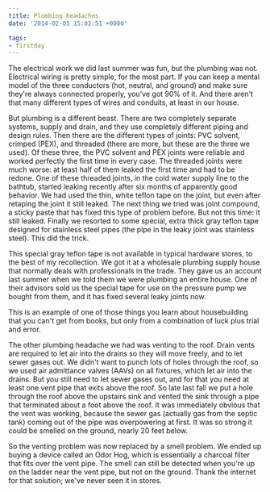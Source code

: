 ```yaml
---
title: Plumbing headaches
date: '2014-02-05 15:02:51 +0000'

tags:
- firstday
---
```

The electrical work we did last summer was fun, but the plumbing was not.  Electrical wiring is pretty simple, for the most part.  If you can keep a mental model of the three conductors (hot, neutral, and ground) and make sure they're always connected properly, you've got 90% of it.  And there aren't that many different types of wires and conduits, at least in our house.

But plumbing is a different beast.  There are two completely separate systems, supply and drain, and they use completely different piping and design rules.  Then there are the different types of joints: PVC solvent, crimped (PEX), and threaded (there are more, but these are the three we used).  Of these three, the PVC solvent and PEX joints were reliable and worked perfectly the first time in every case.  The threaded joints were much worse: at least half of them leaked the first time and had to be redone.  One of these threaded joints, in the cold water supply line to the bathtub, started leaking recently after six months of apparently good behavior.  We had used the thin, white teflon tape on the joint, but even after retaping the joint it still leaked.  The next thing we tried was joint compound, a sticky paste that has fixed this type of problem before.  But not this time: it still leaked.  Finally we resorted to some special, extra thick gray teflon tape designed for stainless steel pipes (the pipe in the leaky joint was stainless steel).  This did the trick.

This special gray teflon tape is not available in typical hardware stores, to the best of my recollection.  We got it at a wholesale plumbing supply house that normally deals with professionals in the trade.  They gave us an account last summer when we told them we were plumbing an entire house.  One of their advisors sold us the special tape for use on the pressure pump we bought from them, and it has fixed several leaky joints now.

This is an example of one of those things you learn about housebuilding that you can't get from books, but only from a combination of luck plus trial and error.

The other plumbing headache we had was venting to the roof.  Drain vents are required to let air into the drains so they will move freely, and to let sewer gases out.  We didn't want to punch lots of holes through the roof, so we used air admittance valves (AAVs) on all fixtures, which let air into the drains.  But you still need to let sewer gases out, and for that you need at least one vent pipe that exits above the roof.  So late last fall we put a hole through the roof above the upstairs sink and vented the sink through a pipe that terminated about a foot above the roof.  It was immediately obvious that the vent was working, because the sewer gas (actually gas from the septic tank) coming out of the pipe was overpowering at first.  It was so strong it could be smelled on the ground, nearly 20 feet below.

So the venting problem was now replaced by a smell problem.  We ended up buying a device called an Odor Hog, which is essentially a charcoal filter that fits over the vent pipe.  The smell can still be detected when you're up on the ladder near the vent pipe, but not on the ground.  Thank the internet for that solution; we've never seen it in stores.
